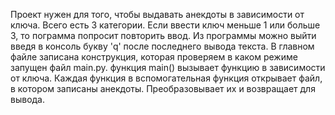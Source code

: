 Проект нужен для того, чтобы выдавать анекдоты в зависимости от ключа.
Всего есть 3 категории.
Если ввести ключ меньше 1 или больше 3, то пограмма попросит повторить ввод.
Из программы можно выйти введя в консоль букву 'q' после последнего вывода текста.
В главном файле записана конструкция, которая проверяем в каком режиме запущен файл main.py.
функция main() вызывает функцию в зависимости от ключа.
Каждая функция в вспомогательная функция открывает файл, в котором записаны анекдоты.
Преобразовывает их и возвращает для вывода.
